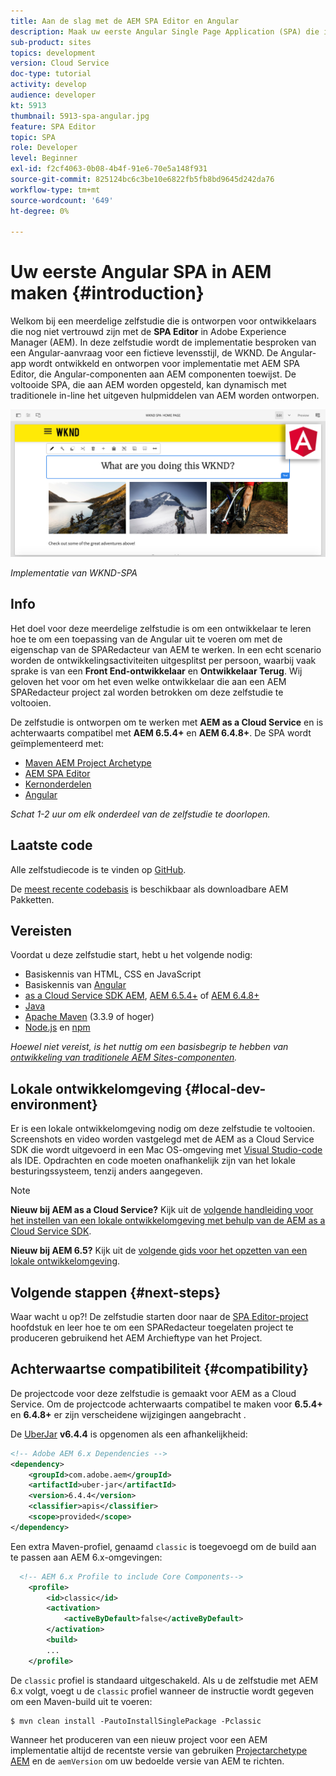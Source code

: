 ```yaml
---
title: Aan de slag met de AEM SPA Editor en Angular
description: Maak uw eerste Angular Single Page Application (SPA) die in Adobe Experience Manager kan worden bewerkt, AEM met de WKND-SPA.
sub-product: sites
topics: development
version: Cloud Service
doc-type: tutorial
activity: develop
audience: developer
kt: 5913
thumbnail: 5913-spa-angular.jpg
feature: SPA Editor
topic: SPA
role: Developer
level: Beginner
exl-id: f2cf4063-0b08-4b4f-91e6-70e5a148f931
source-git-commit: 825124bc6c3be10e6822fb5fb8bd9645d242da76
workflow-type: tm+mt
source-wordcount: '649'
ht-degree: 0%

---
```


# Uw eerste Angular SPA in AEM maken {#introduction}

Welkom bij een meerdelige zelfstudie die is ontworpen voor ontwikkelaars die nog niet vertrouwd zijn met de **SPA Editor** in Adobe Experience Manager (AEM). In deze zelfstudie wordt de implementatie besproken van een Angular-aanvraag voor een fictieve levensstijl, de WKND. De Angular-app wordt ontwikkeld en ontworpen voor implementatie met AEM SPA Editor, die Angular-componenten aan AEM componenten toewijst. De voltooide SPA, die aan AEM worden opgesteld, kan dynamisch met traditionele in-line het uitgeven hulpmiddelen van AEM worden ontworpen.

![Laatste SPA geïmplementeerd](assets/wknd-spa-implementation.png)

*Implementatie van WKND-SPA*

## Info

Het doel voor deze meerdelige zelfstudie is om een ontwikkelaar te leren hoe te om een toepassing van de Angular uit te voeren om met de eigenschap van de SPARedacteur van AEM te werken. In een echt scenario worden de ontwikkelingsactiviteiten uitgesplitst per persoon, waarbij vaak sprake is van een **Front End-ontwikkelaar** en **Ontwikkelaar Terug**. Wij geloven het voor om het even welke ontwikkelaar die aan een AEM SPARedacteur project zal worden betrokken om deze zelfstudie te voltooien.

De zelfstudie is ontworpen om te werken met **AEM as a Cloud Service** en is achterwaarts compatibel met **AEM 6.5.4+** en **AEM 6.4.8+**. De SPA wordt geïmplementeerd met:

* [Maven AEM Project Archetype](https://experienceleague.adobe.com/docs/experience-manager-core-components/using/developing/archetype/overview.html)
* [AEM SPA Editor](https://experienceleague.adobe.com/docs/experience-manager-65/developing/headless/spas/spa-walkthrough.html#content-editing-experience-with-spa)
* [Kernonderdelen](https://experienceleague.adobe.com/docs/experience-manager-core-components/using/introduction.html)
* [Angular](https://angular.io/)

*Schat 1-2 uur om elk onderdeel van de zelfstudie te doorlopen.*

## Laatste code

Alle zelfstudiecode is te vinden op [GitHub](https://github.com/adobe/aem-guides-wknd-spa).

De [meest recente codebasis](https://github.com/adobe/aem-guides-wknd-spa/releases) is beschikbaar als downloadbare AEM Pakketten.

## Vereisten

Voordat u deze zelfstudie start, hebt u het volgende nodig:

* Basiskennis van HTML, CSS en JavaScript
* Basiskennis van [Angular](https://angular.io/)
* [as a Cloud Service SDK AEM](https://experienceleague.adobe.com/docs/experience-manager-learn/cloud-service/local-development-environment-set-up/aem-runtime.html#download-the-aem-as-a-cloud-service-sdk), [AEM 6.5.4+](https://helpx.adobe.com/experience-manager/aem-releases-updates.html#65) of [AEM 6.4.8+](https://helpx.adobe.com/experience-manager/aem-releases-updates.html#64)
* [Java](https://downloads.experiencecloud.adobe.com/content/software-distribution/en/general.html)
* [Apache Maven](https://maven.apache.org/) (3.3.9 of hoger)
* [Node.js](https://nodejs.org/en/) en [npm](https://www.npmjs.com/)

*Hoewel niet vereist, is het nuttig om een basisbegrip te hebben van [ontwikkeling van traditionele AEM Sites-componenten](https://experienceleague.adobe.com/docs/experience-manager-learn/getting-started-wknd-tutorial-develop/overview.html).*

## Lokale ontwikkelomgeving {#local-dev-environment}

Er is een lokale ontwikkelomgeving nodig om deze zelfstudie te voltooien. Screenshots en video worden vastgelegd met de AEM as a Cloud Service SDK die wordt uitgevoerd in een Mac OS-omgeving met [Visual Studio-code](https://code.visualstudio.com/) als IDE. Opdrachten en code moeten onafhankelijk zijn van het lokale besturingssysteem, tenzij anders aangegeven.

>[!NOTE]
>
> **Nieuw bij AEM as a Cloud Service?** Kijk uit de [volgende handleiding voor het instellen van een lokale ontwikkelomgeving met behulp van de AEM as a Cloud Service SDK](https://experienceleague.adobe.com/docs/experience-manager-learn/cloud-service/local-development-environment-set-up/overview.html).
>
> **Nieuw bij AEM 6.5?** Kijk uit de [volgende gids voor het opzetten van een lokale ontwikkelomgeving](https://experienceleague.adobe.com/docs/experience-manager-learn/foundation/development/set-up-a-local-aem-development-environment.html).

## Volgende stappen {#next-steps}

Waar wacht u op?! De zelfstudie starten door naar de [SPA Editor-project](create-project.md) hoofdstuk en leer hoe te om een SPARedacteur toegelaten project te produceren gebruikend het AEM Archieftype van het Project.

## Achterwaartse compatibiliteit {#compatibility}

De projectcode voor deze zelfstudie is gemaakt voor AEM as a Cloud Service. Om de projectcode achterwaarts compatibel te maken voor **6.5.4+** en **6.4.8+** er zijn verscheidene wijzigingen aangebracht .

De [UberJar](https://experienceleague.adobe.com/docs/experience-manager-65/developing/devtools/ht-projects-maven.html#what-is-the-uberjar) **v6.4.4** is opgenomen als een afhankelijkheid:

```xml
<!-- Adobe AEM 6.x Dependencies -->
<dependency>
    <groupId>com.adobe.aem</groupId>
    <artifactId>uber-jar</artifactId>
    <version>6.4.4</version>
    <classifier>apis</classifier>
    <scope>provided</scope>
</dependency>
```

Een extra Maven-profiel, genaamd `classic` is toegevoegd om de build aan te passen aan AEM 6.x-omgevingen:

```xml
  <!-- AEM 6.x Profile to include Core Components-->
    <profile>
        <id>classic</id>
        <activation>
            <activeByDefault>false</activeByDefault>
        </activation>
        <build>
        ...
    </profile>
```

De `classic` profiel is standaard uitgeschakeld. Als u de zelfstudie met AEM 6.x volgt, voegt u de `classic` profiel wanneer de instructie wordt gegeven om een Maven-build uit te voeren:

```shell
$ mvn clean install -PautoInstallSinglePackage -Pclassic
```

Wanneer het produceren van een nieuw project voor een AEM implementatie altijd de recentste versie van gebruiken [Projectarchetype AEM](https://github.com/adobe/aem-project-archetype) en de `aemVersion` om uw bedoelde versie van AEM te richten.
